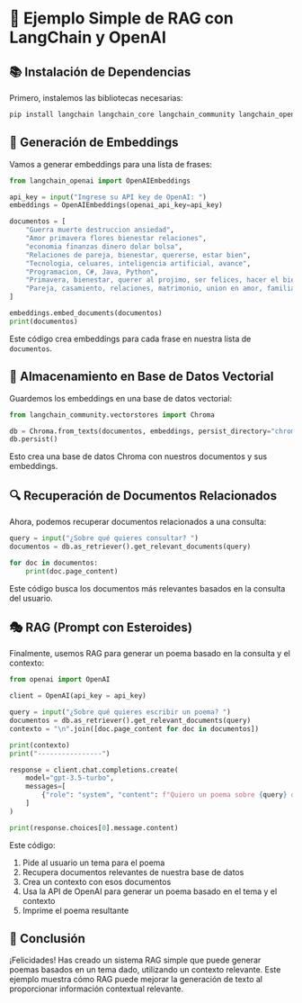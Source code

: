 # 🚀 Ejemplo Simple de RAG con LangChain y OpenAI

## 📚 Instalación de Dependencias

Primero, instalemos las bibliotecas necesarias:

```bash
pip install langchain langchain_core langchain_community langchain_openai openai chromadb
```

## 🧠 Generación de Embeddings

Vamos a generar embeddings para una lista de frases:

```python
from langchain_openai import OpenAIEmbeddings

api_key = input("Ingrese su API key de OpenAI: ")
embeddings = OpenAIEmbeddings(openai_api_key=api_key)

documentos = [
    "Guerra muerte destruccion ansiedad",
    "Amor primavera flores bienestar relaciones",
    "economia finanzas dinero dolar bolsa",
    "Relaciones de pareja, bienestar, quererse, estar bien",
    "Tecnologia, celuares, inteligencia artificial, avance",
    "Programacion, C#, Java, Python",
    "Primavera, bienestar, querer al projimo, ser felices, hacer el bien",
    "Pareja, casamiento, relaciones, matrimonio, union en amor, familia"
]

embeddings.embed_documents(documentos)
print(documentos)
```

Este código crea embeddings para cada frase en nuestra lista de `documentos`.

## 💾 Almacenamiento en Base de Datos Vectorial

Guardemos los embeddings en una base de datos vectorial:

```python
from langchain_community.vectorstores import Chroma

db = Chroma.from_texts(documentos, embeddings, persist_directory="chroma")
db.persist()
```

Esto crea una base de datos Chroma con nuestros documentos y sus embeddings.

## 🔍 Recuperación de Documentos Relacionados

Ahora, podemos recuperar documentos relacionados a una consulta:

```python
query = input("¿Sobre qué quieres consultar? ")
documentos = db.as_retriever().get_relevant_documents(query)

for doc in documentos:
    print(doc.page_content)
```

Este código busca los documentos más relevantes basados en la consulta del usuario.

## 🎭 RAG (Prompt con Esteroides)

Finalmente, usemos RAG para generar un poema basado en la consulta y el contexto:

```python
from openai import OpenAI

client = OpenAI(api_key = api_key)

query = input("¿Sobre qué quieres escribir un poema? ")
documentos = db.as_retriever().get_relevant_documents(query)
contexto = "\n".join([doc.page_content for doc in documentos])

print(contexto)
print("----------------")

response = client.chat.completions.create(
    model="gpt-3.5-turbo",
    messages=[
        {"role": "system", "content": f"Quiero un poema sobre {query} que use estas palabras {contexto}. Pon entre * * las palabras que usas de las que te indiqué"}
    ]
)

print(response.choices[0].message.content)
```

Este código:
1. Pide al usuario un tema para el poema
2. Recupera documentos relevantes de nuestra base de datos
3. Crea un contexto con esos documentos
4. Usa la API de OpenAI para generar un poema basado en el tema y el contexto
5. Imprime el poema resultante

## 🎉 Conclusión

¡Felicidades! Has creado un sistema RAG simple que puede generar poemas basados en un tema dado, utilizando un contexto relevante. Este ejemplo muestra cómo RAG puede mejorar la generación de texto al proporcionar información contextual relevante.